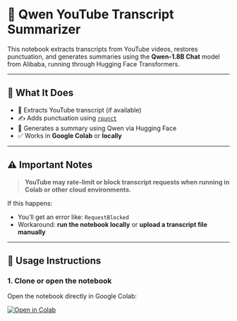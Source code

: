 # 🎥 Qwen YouTube Transcript Summarizer

This notebook extracts transcripts from YouTube videos, restores punctuation, and generates summaries using the **Qwen-1.8B Chat** model from Alibaba, running through Hugging Face Transformers.

---

## 🧠 What It Does

- 📼 Extracts YouTube transcript (if available)
- ✍️ Adds punctuation using [`rpunct`](https://github.com/babthamotharan/rpunct)
- 🤖 Generates a summary using Qwen via Hugging Face
- ✅ Works in **Google Colab** or **locally**

---

## ⚠️ Important Notes

> **YouTube may rate-limit or block transcript requests when running in Colab or other cloud environments.**

If this happens:
- You’ll get an error like: `RequestBlocked`
- Workaround: **run the notebook locally** or **upload a transcript file manually**

---

## 🚀 Usage Instructions

### 1. Clone or open the notebook
Open the notebook directly in Google Colab:

[![Open in Colab](https://colab.research.google.com/assets/colab-badge.svg)](https://colab.research.google.com/github/your-username/qwen-youtube-summary/blob/main/qwen_youtube_summary.ipynb)


